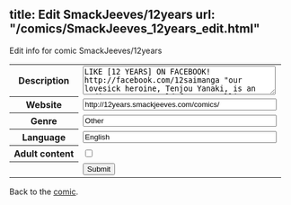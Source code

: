 title: Edit SmackJeeves/12years
url: "/comics/SmackJeeves_12years_edit.html"
---
Edit info for comic SmackJeeves/12years

<form name="comic" action="http://gaepostmail.appspot.com/comic/" method="post">
<table class="comicinfo">
<tr>
<th>Description</th><td><textarea name="description" cols="40" rows="3">LIKE [12 YEARS] ON FACEBOOK! http://facebook.com/12saimanga &quot;our lovesick heroine, Tenjou Yanaki, is an ordinary 16 year old fortune-telling enthusiast who was given a mysteriously charming pendant from a surreptitiously strange and obscure old lady. yanaki soon wakes up only to find out that she's in her 28 year-old body ... 12 years from the future !&quot; - - - - - OH MY. please forgive my typo errors;; i always forget to double check the pages after typesetting.. so if there are misspelled words or ridiculous grammar, please, don't mind it. //OTL *contains mushy romance* *may contain mild offensive language* * read from LEFT to RIGHT ~! * [12 years] (C) masayahingArtist 2012</textarea></td>
</tr>
<tr>
<th>Website</th><td><input type="text" name="url" value="http://12years.smackjeeves.com/comics/" size="40"/></td>
</tr>
<tr>
<th>Genre</th><td><input type="text" name="genre" value="Other" size="40"/></td>
</tr>
<tr>
<th>Language</th><td><input type="text" name="language" value="English" size="40"/></td>
</tr>
<tr>
<th>Adult content</th><td><input type="checkbox" name="adult" value="adult" /></td>
</tr>
<tr>
<th></th><td>
<input type="hidden" name="comic" value="SmackJeeves_12years" />
<input type="submit" name="submit" value="Submit" />
</td>
</tr>
</table>
</form>

Back to the [comic](SmackJeeves_12years.html).
